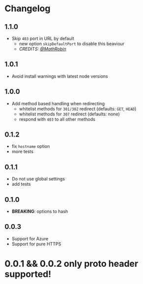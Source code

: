 # Changelog

## 1.1.0
- Skip `403` port in URL by default
  - new option `skipDefaultPort` to disable this beaviour
  - *CREDITS: [@MathRobin](https://github.com/MathRobin)*

## 1.0.1
- Avoid install warnings with latest node versions

## 1.0.0
- Add method based handling when redirecting
  - whitelist methods for `301/302` redirect (defaults: `GET`, `HEAD`)
  - whitelist methods for `307` redirect (defaults: none)
  - respond with `403` to all other methods

## 0.1.2
- fix `hostname` option
- more tests

## 0.1.1
- Do not use global settings
- add tests

## 0.1.0
- **BREAKING**: options to hash

## 0.0.3
- Support for Azure
- Support for pure HTTPS

# 0.0.1 && 0.0.2 only proto header supported!
